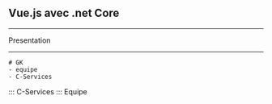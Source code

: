 ## Vue.js avec .net Core

---
Presentation

*** 
    # GK
    - equipe
    - C-Services

:::
C-Services
:::
Equipe